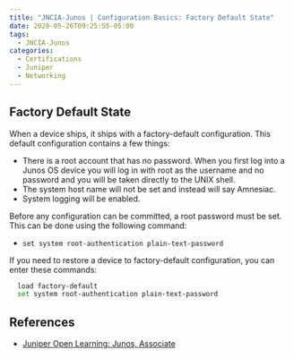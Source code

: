 ```yaml
---
title: "JNCIA-Junos | Configuration Basics: Factory Default State"
date: 2020-05-26T09:25:55-05:00
tags:
  - JNCIA-Junos
categories:
  - Certifications
  - Juniper
  - Networking
---
```

## Factory Default State

When a device ships, it ships with a factory-default configuration. This default configuration contains a few things:

* There is a root account that has no password. When you first log into a Junos OS device you will log in with root as the username and no password and you will be taken directly to the UNIX shell.
* The system host name will not be set and instead will say Amnesiac.
* System logging will be enabled.

Before any configuration can be committed, a root password must be set. This can be done using the following command:

* `set system root-authentication plain-text-password`

If you need to restore a device to factory-default configuration, you can enter these commands:

```bash
  load factory-default
  set system root-authentication plain-text-password
```

## References

* [Juniper Open Learning: Junos, Associate](https://cloud.contentraven.com/junosgenius/learningpath-detail/1004/3/0/1)
